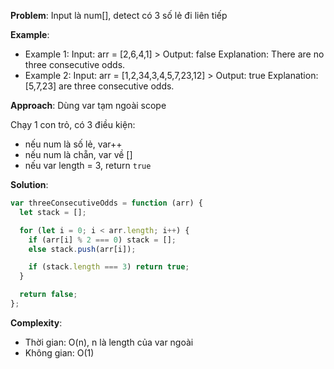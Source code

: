 **Problem**:
Input là num[], detect có 3 số lẻ đi liên tiếp

**Example**:

- Example 1:
  Input: arr = [2,6,4,1] > Output: false
  Explanation: There are no three consecutive odds.
- Example 2:
  Input: arr = [1,2,34,3,4,5,7,23,12] > Output: true
  Explanation: [5,7,23] are three consecutive odds.

**Approach**:
Dùng var tạm ngoài scope

Chạy 1 con trỏ, có 3 điều kiện:

- nếu num là số lẻ, var++
- nếu num là chẵn, var về []
- nếu var length = 3, return `true`

**Solution**:

```javascript
var threeConsecutiveOdds = function (arr) {
  let stack = [];

  for (let i = 0; i < arr.length; i++) {
    if (arr[i] % 2 === 0) stack = [];
    else stack.push(arr[i]);

    if (stack.length === 3) return true;
  }

  return false;
};
```

**Complexity**:

- Thời gian: O(n), n là length của var ngoài
- Không gian: O(1)

